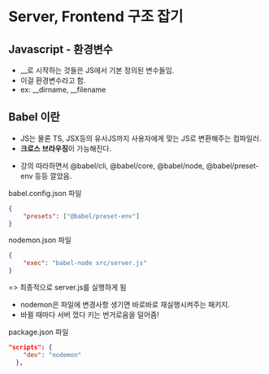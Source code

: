 # Server, Frontend 구조 잡기






## Javascript - 환경변수
- __로 시작하는 것들은 JS에서 기본 정의된 변수들임.
- 이걸 환경변수라고 함.
- ex: __dirname, __filename

## Babel 이란
- JS는 물론 TS, JSX등의 유사JS까지 사용자에게 맞는 JS로 변환해주는 컴파일러.
- **크로스 브라우징**이 가능해진다.

+ 강의 따라하면서 @babel/cli, @babel/core, @babel/node, @babel/preset-env 등등 깔았음.

babel.config.json 파일
```json
{
    "presets": ["@babel/preset-env"]
}
```

nodemon.json 파일
```json
{
    "exec": "babel-node src/server.js"
}
```

=> 최종적으로 server.js를 실행하게 됨

- nodemon은 파일에 변경사항 생기면 바로바로 재실행시켜주는 패키지.
- 바뀔 때마다 서버 껐다 키는 번거로움을 덜어줌!

package.json 파일
```json
"scripts": {
    "dev": "nodemon"
  },
```